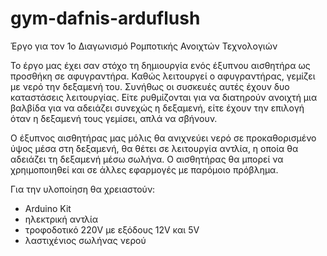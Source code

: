 # gym-dafnis-arduflush

Έργο για τον 1ο Διαγωνισμό Ρομποτικής Ανοιχτών Τεχνολογιών

Το έργο μας έχει σαν στόχο τη δημιουργία ενός έξυπνου αισθητήρα ως προσθήκη σε αφυγραντήρα. 
Καθώς λειτουργεί ο αφυγραντήρας, γεμίζει με νερό την δεξαμενή του. Συνήθως οι συσκευές αυτές έχουν δυο καταστάσεις λειτουργίας. Είτε ρυθμίζονται για να διατηρούν ανοιχτή μια βαλβίδα για να αδειάζει συνεχώς η δεξαμενή, είτε έχουν την επιλογή όταν η δεξαμενή τους γεμίσει, απλά να σβήνουν.

Ο έξυπνος αισθητήρας μας μόλις θα ανιχνεύει νερό σε προκαθορισμένο ύψος μέσα στη δεξαμενή, θα θέτει σε λειτουργία αντλία, η οποία θα αδειάζει τη δεξαμενή μέσω σωλήνα. Ο αισθητήρας θα μπορεί να χρηιμοποιηθεί και σε άλλες εφαρμογές με παρόμοιο πρόβλημα.

Για την υλοποίηση θα χρειαστούν:
- Arduino Kit
- ηλεκτρική αντλία
- τροφοδοτικό 220V με εξόδους 12V και 5V
- λαστιχένιος σωλήνας νερού

